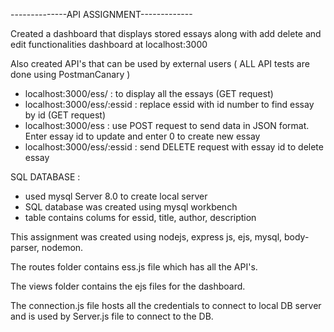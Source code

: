 --------------API ASSIGNMENT-------------

Created a dashboard that displays stored essays along with add delete and edit functionalities
dashboard at localhost:3000

Also created API's that can be used by external users ( ALL API tests are done using PostmanCanary )

- localhost:3000/ess/         :    to display all the essays (GET request)
- localhost:3000/ess/:essid   :    replace essid with id number to find essay by id (GET request)
- localhost:3000/ess          :    use POST request to send data in JSON format. Enter essay id to update and enter 0  to create new essay
- localhost:3000/ess/:essid   :    send DELETE request with essay id to delete essay

SQL DATABASE :

- used mysql Server 8.0 to create local server
- SQL database was created using mysql workbench
- table contains colums for essid, title, author, description

This assignment was created using nodejs, express js, ejs, mysql, body-parser, nodemon.

The routes folder contains ess.js file which has all the API's.

The views folder contains the ejs files for the dashboard.

The connection.js file hosts all the credentials to connect to local DB server and is used by Server.js file to connect to the DB.
